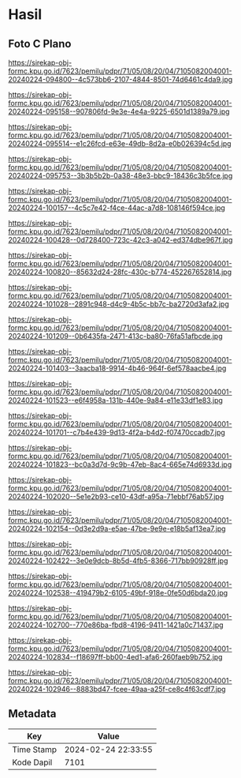 # Hasil

## Foto C Plano

https://sirekap-obj-formc.kpu.go.id/7623/pemilu/pdpr/71/05/08/20/04/7105082004001-20240224-094800--4c573bb6-2107-4844-8501-74d6461c4da9.jpg

https://sirekap-obj-formc.kpu.go.id/7623/pemilu/pdpr/71/05/08/20/04/7105082004001-20240224-095158--907806fd-9e3e-4e4a-9225-6501d1389a79.jpg

https://sirekap-obj-formc.kpu.go.id/7623/pemilu/pdpr/71/05/08/20/04/7105082004001-20240224-095514--e1c26fcd-e63e-49db-8d2a-e0b026394c5d.jpg

https://sirekap-obj-formc.kpu.go.id/7623/pemilu/pdpr/71/05/08/20/04/7105082004001-20240224-095753--3b3b5b2b-0a38-48e3-bbc9-18436c3b5fce.jpg

https://sirekap-obj-formc.kpu.go.id/7623/pemilu/pdpr/71/05/08/20/04/7105082004001-20240224-100157--4c5c7e42-f4ce-44ac-a7d8-108146f594ce.jpg

https://sirekap-obj-formc.kpu.go.id/7623/pemilu/pdpr/71/05/08/20/04/7105082004001-20240224-100428--0d728400-723c-42c3-a042-ed374dbe967f.jpg

https://sirekap-obj-formc.kpu.go.id/7623/pemilu/pdpr/71/05/08/20/04/7105082004001-20240224-100820--85632d24-28fc-430c-b774-452267652814.jpg

https://sirekap-obj-formc.kpu.go.id/7623/pemilu/pdpr/71/05/08/20/04/7105082004001-20240224-101028--2891c948-d4c9-4b5c-bb7c-ba2720d3afa2.jpg

https://sirekap-obj-formc.kpu.go.id/7623/pemilu/pdpr/71/05/08/20/04/7105082004001-20240224-101209--0b6435fa-2471-413c-ba80-76fa51afbcde.jpg

https://sirekap-obj-formc.kpu.go.id/7623/pemilu/pdpr/71/05/08/20/04/7105082004001-20240224-101403--3aacba18-9914-4b46-964f-6ef578aacbe4.jpg

https://sirekap-obj-formc.kpu.go.id/7623/pemilu/pdpr/71/05/08/20/04/7105082004001-20240224-101523--e6f4958a-131b-440e-9a84-e11e33df1e83.jpg

https://sirekap-obj-formc.kpu.go.id/7623/pemilu/pdpr/71/05/08/20/04/7105082004001-20240224-101701--c7b4e439-9d13-4f2a-b4d2-f07470ccadb7.jpg

https://sirekap-obj-formc.kpu.go.id/7623/pemilu/pdpr/71/05/08/20/04/7105082004001-20240224-101823--bc0a3d7d-9c9b-47eb-8ac4-665e74d6933d.jpg

https://sirekap-obj-formc.kpu.go.id/7623/pemilu/pdpr/71/05/08/20/04/7105082004001-20240224-102020--5e1e2b93-ce10-43df-a95a-71ebbf76ab57.jpg

https://sirekap-obj-formc.kpu.go.id/7623/pemilu/pdpr/71/05/08/20/04/7105082004001-20240224-102154--0d3e2d9a-e5ae-47be-9e9e-e18b5af13ea7.jpg

https://sirekap-obj-formc.kpu.go.id/7623/pemilu/pdpr/71/05/08/20/04/7105082004001-20240224-102422--3e0e9dcb-8b5d-4fb5-8366-717bb90928ff.jpg

https://sirekap-obj-formc.kpu.go.id/7623/pemilu/pdpr/71/05/08/20/04/7105082004001-20240224-102538--419479b2-6105-49bf-918e-0fe50d6bda20.jpg

https://sirekap-obj-formc.kpu.go.id/7623/pemilu/pdpr/71/05/08/20/04/7105082004001-20240224-102700--770e86ba-fbd8-4196-9411-1421a0c71437.jpg

https://sirekap-obj-formc.kpu.go.id/7623/pemilu/pdpr/71/05/08/20/04/7105082004001-20240224-102834--f18697ff-bb00-4ed1-afa6-260faeb9b752.jpg

https://sirekap-obj-formc.kpu.go.id/7623/pemilu/pdpr/71/05/08/20/04/7105082004001-20240224-102946--8883bd47-fcee-49aa-a25f-ce8c4f63cdf7.jpg


## Metadata

| Key        | Value               |
| ---------- | ------------------- |
| Time Stamp | 2024-02-24 22:33:55 |
| Kode Dapil | 7101                |



